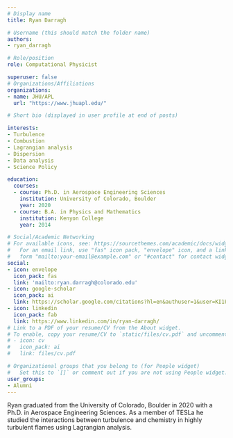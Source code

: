 ```yaml
---
# Display name
title: Ryan Darragh

# Username (this should match the folder name)
authors:
- ryan_darragh

# Role/position
role: Computational Physicist

superuser: false
# Organizations/Affiliations
organizations:
- name: JHU/APL
  url: "https://www.jhuapl.edu/"

# Short bio (displayed in user profile at end of posts)

interests:
- Turbulence
- Combustion
- Lagrangian analysis
- Dispersion
- Data analysis
- Science Policy

education:
  courses:
  - course: Ph.D. in Aerospace Engineering Sciences
    institution: University of Colorado, Boulder
    year: 2020
  - course: B.A. in Physics and Mathematics
    institution: Kenyon College
    year: 2014

# Social/Academic Networking
# For available icons, see: https://sourcethemes.com/academic/docs/widgets/#icons
#   For an email link, use "fas" icon pack, "envelope" icon, and a link in the
#   form "mailto:your-email@example.com" or "#contact" for contact widget.
social:
- icon: envelope
  icon_pack: fas
  link: 'mailto:ryan.darragh@colorado.edu'
- icon: google-scholar
  icon_pack: ai
  link: https://scholar.google.com/citations?hl=en&authuser=1&user=KI1FZOcAAAAJ
- icon: linkedin
  icon_pack: fab
  link: https://www.linkedin.com/in/ryan-darragh/
# Link to a PDF of your resume/CV from the About widget.
# To enable, copy your resume/CV to `static/files/cv.pdf` and uncomment the lines below.
# - icon: cv
#   icon_pack: ai
#   link: files/cv.pdf

# Organizational groups that you belong to (for People widget)
#   Set this to `[]` or comment out if you are not using People widget.
user_groups:
- Alumni
---
```


Ryan graduated from the University of Colorado, Boulder in 2020 with a Ph.D. in Aerospace Engineering Sciences. As a member of TESLa he studied the interactions between turbulence and chemistry in highly turbulent flames using Lagrangian analysis.